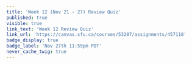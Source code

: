 ```yaml
---
title: 'Week 12 (Nov 21 - 27) Review Quiz'
published: true
visible: true
link_text: 'Week 12 Review Quiz'
link_url: 'https://canvas.sfu.ca/courses/53207/assignments/457118'
badge_display: true
badge_label: 'Nov 27th 11:59pm PDT'
never_cache_twig: true
---
```

